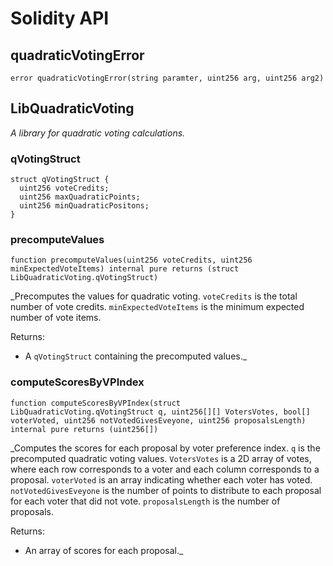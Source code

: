 # Solidity API

## quadraticVotingError

```solidity
error quadraticVotingError(string paramter, uint256 arg, uint256 arg2)
```

## LibQuadraticVoting

_A library for quadratic voting calculations._

### qVotingStruct

```solidity
struct qVotingStruct {
  uint256 voteCredits;
  uint256 maxQuadraticPoints;
  uint256 minQuadraticPositons;
}
```

### precomputeValues

```solidity
function precomputeValues(uint256 voteCredits, uint256 minExpectedVoteItems) internal pure returns (struct LibQuadraticVoting.qVotingStruct)
```

_Precomputes the values for quadratic voting. `voteCredits` is the total number of vote credits. `minExpectedVoteItems` is the minimum expected number of vote items.

Returns:

- A `qVotingStruct` containing the precomputed values._

### computeScoresByVPIndex

```solidity
function computeScoresByVPIndex(struct LibQuadraticVoting.qVotingStruct q, uint256[][] VotersVotes, bool[] voterVoted, uint256 notVotedGivesEveyone, uint256 proposalsLength) internal pure returns (uint256[])
```

_Computes the scores for each proposal by voter preference index. `q` is the precomputed quadratic voting values. `VotersVotes` is a 2D array of votes, where each row corresponds to a voter and each column corresponds to a proposal. `voterVoted` is an array indicating whether each voter has voted. `notVotedGivesEveyone` is the number of points to distribute to each proposal for each voter that did not vote. `proposalsLength` is the number of proposals.

Returns:

- An array of scores for each proposal._

